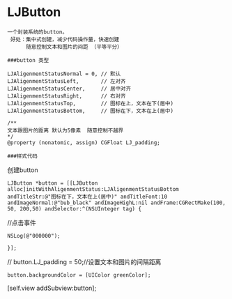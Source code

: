 # LJButton
```
一个封装系统的button。
 好处：集中式创建，减少代码操作量，快速创建
      随意控制文本和图片的间距 （平等平分）

###button 类型

LJAligenmentStatusNormal = 0, // 默认
LJAligenmentStatusLeft,       // 左对齐
LJAligenmentStatusCenter,     // 居中对齐
LJAligenmentStatusRight,      // 右对齐
LJAligenmentStatusTop,        // 图标在上，文本在下(居中)
LJAligenmentStatusBottom,     // 图标在下，文本在上(居中)

/**
文本跟图片的距离 默认为5像素  随意控制不越界
*/
@property (nonatomic, assign) CGFloat LJ_padding; 

###样式代码
```
创建button
```
LJButton *button = [[LJButton alloc]initWithAligenmentStatus:LJAligenmentStatusBottom andTitleStr:@"图标在下，文本在上(居中)" andTitleFont:10 andImageNormal:@"bub_black" andImageHighL:nil andFrame:CGRectMake(100, 50, 200,50) andSelector:^(NSUInteger tag) {
```
//点击事件
```
NSLog(@"000000");

}];
```
//    button.LJ_padding = 50;//设置文本和图片的间隔距离
```
button.backgroundColor = [UIColor greenColor];
```
[self.view addSubview:button];
